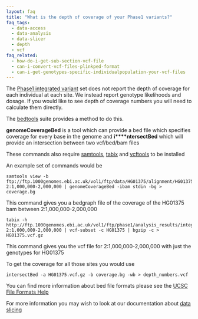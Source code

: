 ```yaml
---
layout: faq
title: "What is the depth of coverage of your Phase1 variants?"
faq_tags:
  - data-access
  - data-analysis
  - data-slicer
  - depth
  - vcf
faq_related:
  - how-do-i-get-sub-section-vcf-file
  - can-i-convert-vcf-files-plinkped-format
  - can-i-get-genotypes-specific-individualpopulation-your-vcf-files
---
```

                    
The [Phase1 integrated variant](http://ftp.1000genomes.ebi.ac.uk/vol1/ftp/phase1/analysis_results/integrated_call_sets/) set does not report the depth of coverage for each individual at each site. We instead report genotype likelihoods and dosage. If you would like to see depth of coverage numbers you will need to calculate them directly.

The [bedtools](http://code.google.com/p/bedtools/) suite provides a method to do this. 

**genomeCoverageBed** is a tool which can provide a bed file which specifies coverage for every base in the genome and **i****ntersectBed** which will provide an intersection between two vcf/bed/bam files

These commands also require [samtools](http://samtools.sourceforge.net/), [tabix](http://sourceforge.net/projects/samtools/files/tabix/)  and [vcftools](http://vcftools.sourceforge.net/) to be installed

An example set of commands would be

    samtools view -b  ftp://ftp.1000genomes.ebi.ac.uk/vol1/ftp/data/HG01375/alignment/HG01375.mapped.ILLUMINA.bwa.CLM.low_coverage.20120522.bam 2:1,000,000-2,000,000 | genomeCoverageBed -ibam stdin -bg > coverage.bg

This command gives you a bedgraph file of the coverage of the HG01375 bam between 2:1,000,000-2,000,000

    tabix -h http://ftp.1000genomes.ebi.ac.uk/vol1/ftp/phase1/analysis_results/integrated_call_sets/ALL.chr2.integrated_phase1_v3.20101123.snps_indels_svs.genotypes.vcf.gz 2:1,000,000-2,000,000 | vcf-subset -c HG01375 | bgzip -c > HG01375.vcf.gz

This command gives you the vcf file for 2:1,000,000-2,000,000 with just the genotypes for HG01375

To get the coverage for all those sites you would use

    intersectBed -a HG01375.vcf.gz -b coverage.bg -wb > depth_numbers.vcf

You can find more information about bed file formats please see the [UCSC File Formats Help](http://genome.ucsc.edu/FAQ/FAQformat.html)

For more information you may wish to look at our documentation about [data slicing](http://www.1000genomes.org/faq/how-do-i-get-slice-your-vcf-files)
